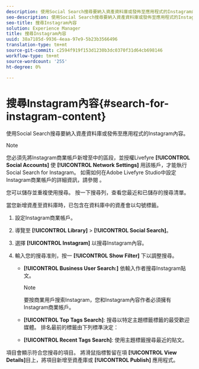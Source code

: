 ```yaml
---
description: 使用Social Search搜尋要納入資產資料庫或發佈至應用程式的Instagram內容。
seo-description: 使用Social Search搜尋要納入資產資料庫或發佈至應用程式的Instagram內容。
seo-title: 搜尋Instagram內容
solution: Experience Manager
title: 搜尋Instagram內容
uuid: 38a7185d-9936-4eaa-97e9-5b23b3566496
translation-type: tm+mt
source-git-commit: c2594f919f153d1230b3dc0370f31d64cb698146
workflow-type: tm+mt
source-wordcount: '255'
ht-degree: 0%

---
```



# 搜尋Instagram內容{#search-for-instagram-content}

使用Social Search搜尋要納入資產資料庫或發佈至應用程式的Instagram內容。

>[!NOTE]
>
>您必須先將Instagram商業帳戶新增至中的區段，並授權Livefyre **[!UICONTROL Social Accounts]** 使 **[!UICONTROL Network Settings]** 用該帳戶，才能執行Social Search for Instagram。 如需如何在Adobe Livefyre Studio中設定Instagram商業帳戶的詳細資訊，請參閱 [](../c-users-creating-accounts-with-studio-access/t-configure-social-accout-instagram/c-about-instagram-accounts.md#c_about_instagram_accounts)。

您可以儲存並重複使用搜尋。 按一下搜尋列，查看您最近和已儲存的搜尋清單。

當您新增資產至資料庫時，已包含在資料庫中的資產會以勾號標籤。

1. 設定Instagram商業帳戶。
1. 導覽至 **[!UICONTROL Library]** > **[!UICONTROL Social Search]**。
1. 選擇 **[!UICONTROL Instagram]** 以搜尋Instagram內容。
1. 輸入您的搜尋准則，按一 **[!UICONTROL Show Filter]** 下以調整搜尋。

   * **[!UICONTROL Business User Search:]** 依輸入作者搜尋Instagram貼文。

      >[!NOTE]
      >
      >要按商業用戶搜索Instagram，您和Instagram內容作者必須擁有Instagram商業帳戶。

   * **[!UICONTROL Top Tags Search]**: 搜尋以特定主題標籤標籤的最受歡迎媒體。 排名最前的標籤由下列標準決定： [](https://developers.facebook.com/docs/instagram-api/reference/hashtag/top-media)

   * **[!UICONTROL Recent Tags Search]**: 使用主題標籤搜尋最近的貼文。

項目會顯示符合您搜尋的項目。 將滑鼠指標暫留在項 **[!UICONTROL View Details]**&#x200B;目上，將項目新增至資產庫或 **[!UICONTROL Publish]** 應用程式。
